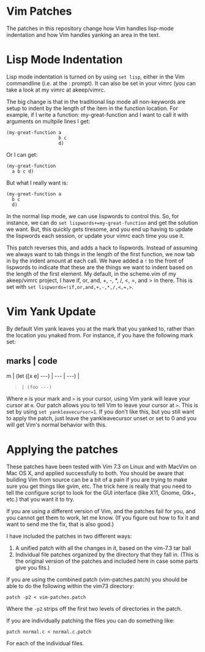 Vim Patches
================

The patches in this repository change how Vim handles lisp-mode indentation and
how Vim handles yanking an area in the text.

Lisp Mode Indentation
======================

Lisp mode indentation is turned on by using `set lisp`, either in the Vim commandline (i.e. at the : prompt).  It can also be set in your vimrc (you can take a look at my vimrc at akeep/vimrc.

The big change is that in the traditional lisp mode all non-keywords are setup to indent by the length of the item in the function location.  For example, if I write a function: my-great-function and I want to call it with arguments on multpile lines I get:

    (my-great-function a
                       b c
                       d)

Or I can get:

    (my-great-function
      a b c d)

But what I really want is:

    (my-great-function a
      b c
      d)

In the normal lisp mode, we can use lispwords to control this.  So, for
instance, we can do `set lispwords+=my-great-function` and get the solution we
want.  But, this quickly gets tiresome, and you end up having to update the
lispwords each session, or update your vimrc each time you use it.

This patch reverses this, and adds a hack to lispwords.  Instead of assuming we
always want to tab things in the length of the first function, we now tab in by
the indent amount at each call.  We have added a `!` to the front of lispwords
to indicate that these are the things we want to indent based on the length of
the first element.  My default, in the scheme.vim of my akeep/vimrc project, I
have if, or, and, +, -, *, /, <, =, and > in there.  This is set with `set
lispwords=!if,or,and,+,-,*,/,<,=,>`.

Vim Yank Update
================

By default Vim yank leaves you at the mark that you yanked to, rather than the
location you ynaked from.  For instance, if you have the following mark set:

marks | code
---------------------------
m     | (let ([x e] ---)
      |   ---
      |   ---)
      |
>     | (foo ---)

Where `m` is your mark and `>` is your cursor, using Vim yank will leave your
cursor at `m`.  Our patch allows you to tell Vim to leave your cursor at `>`.
This is set by using `set yankleavecursor=1`.  If you don't like this, but you
still want to apply the patch, just leave the yankleavecursor unset or set to 0
and you will get Vim's normal behavior with this.

Applying the patches
=====================

These patches have been tested with Vim 7.3 on Linux and with MacVim on Mac OS
X, and applied successfully to both.  You should be aware that building Vim
from source can be a bit of a pain if you are trying to make sure you get
things like gvim, etc.  The trick here is really that you need to tell the
configure script to look for the GUI interface (like X11, Gnome, Gtk+, etc.)
that you want it to try.

If you are using a different version of Vim, and the patches fail for you, and you cannot get them to work, let me know.  (If you figure out how to fix it and want to send me the fix, that is also good.)

I have included the patches in two different ways:

1. A unified patch with all the changes in it, based on the vim-7.3 tar ball
1. Individual file patches organized by the directory that they fall in.  (This
is the original version of the patches and included here in case some parts
give you fits.)

If you are using the combined patch (vim-patches.patch) you should be able to
do the following within the vim73 directory:

    patch -p2 < vim-patches.patch

Where the `-p2` strips off the first two levels of directories in the patch.

If you are individually patching the files you can do something like:

    patch normal.c < normal.c.patch

For each of the individual files.

